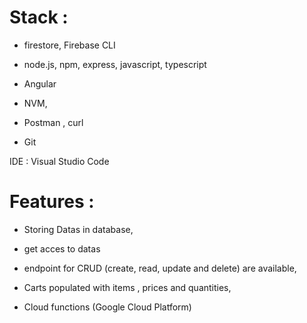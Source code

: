 # Stack :

- firestore, Firebase CLI

- node.js, npm, express, javascript, typescript

- Angular

- NVM,

- Postman , curl

- Git

IDE : Visual Studio Code


# Features :

- Storing Datas in database,

- get acces to datas

- endpoint for CRUD (create, read, update and delete) are available,

- Carts populated with items , prices and quantities,

- Cloud functions (Google Cloud Platform)
